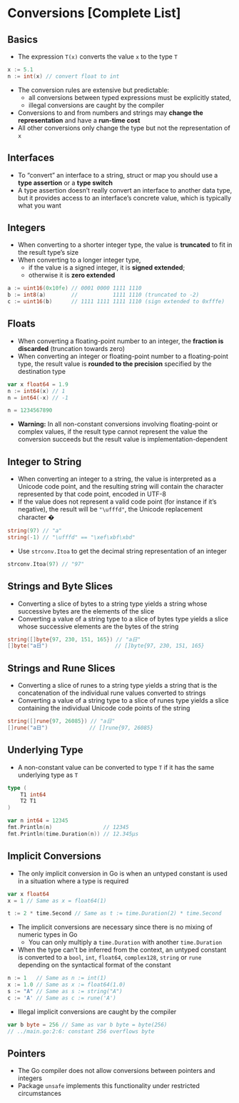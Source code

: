 # Conversions [Complete List]

## Basics

* The expression `T(x)` converts the value `x` to the type `T`

```go
x := 5.1
n := int(x) // convert float to int
```

* The conversion rules are extensive but predictable:
  * all conversions between typed expressions must be explicitly stated,
  * illegal conversions are caught by the compiler
* Conversions to and from numbers and strings may **change the representation** and have a **run-time cost**
* All other conversions only change the type but not the representation of `x`

## Interfaces

* To “convert” an interface to a string, struct or map you should use a **type assertion** or a **type switch**
* A type assertion doesn’t really convert an interface to another data type, but it provides access to an interface’s concrete value, which is typically what you want

## Integers

* When converting to a shorter integer type, the value is **truncated** to fit in the result type’s size
* When converting to a longer integer type,
  - if the value is a signed integer, it is **signed extended**;
  - otherwise it is **zero extended**

```go
a := uint16(0x10fe) // 0001 0000 1111 1110
b := int8(a)        //           1111 1110 (truncated to -2)
c := uint16(b)      // 1111 1111 1111 1110 (sign extended to 0xfffe)
```

## Floats

* When converting a floating-point number to an integer, the **fraction is discarded** (truncation towards zero)
* When converting an integer or floating-point number to a floating-point type, the result value is **rounded to the precision** specified by the destination type

```go
var x float64 = 1.9
n := int64(x) // 1
n = int64(-x) // -1

n = 1234567890
```

* **Warning:** In all non-constant conversions involving floating-point or complex values, if the result type cannot represent the value the conversion succeeds but the result value is implementation-dependent

## Integer to String

* When converting an integer to a string, the value is interpreted as a Unicode code point, and the resulting string will contain the character represented by that code point, encoded in UTF-8
* If the value does not represent a valid code point (for instance if it’s negative), the result will be `"\ufffd"`, the Unicode replacement character �

```go
string(97) // "a"
string(-1) // "\ufffd" == "\xef\xbf\xbd"
```

* Use `strconv.Itoa` to get the decimal string representation of an integer

```go
strconv.Itoa(97) // "97"
```

## Strings and Byte Slices

* Converting a slice of bytes to a string type yields a string whose successive bytes are the elements of the slice
* Converting a value of a string type to a slice of bytes type yields a slice whose successive elements are the bytes of the string

```go
string([]byte{97, 230, 151, 165}) // "a日"
[]byte("a日")                     // []byte{97, 230, 151, 165}
```

## Strings and Rune Slices

* Converting a slice of runes to a string type yields a string that is the concatenation of the individual rune values converted to strings
* Converting a value of a string type to a slice of runes type yields a slice containing the individual Unicode code points of the string

```go
string([]rune{97, 26085}) // "a日"
[]rune("a日")             // []rune{97, 26085}
```

## Underlying Type

* A non-constant value can be converted to type `T` if it has the same underlying type as `T`

```go
type (
	T1 int64
	T2 T1
)

var n int64 = 12345
fmt.Println(n)                // 12345
fmt.Println(time.Duration(n)) // 12.345µs
```

## Implicit Conversions

* The only implicit conversion in Go is when an untyped constant is used in a situation where a type is required

```go
var x float64
x = 1 // Same as x = float64(1)

t := 2 * time.Second // Same as t := time.Duration(2) * time.Second
```

* The implicit conversions are necessary since there is no mixing of numeric types in Go
  * You can only multiply a `time.Duration` with another `time.Duration`
* When the type can’t be inferred from the context, an untyped constant is converted to a `bool`, `int`, `float64`, `complex128`, `string` or `rune` depending on the syntactical format of the constant

```go
n := 1   // Same as n := int(1)
x := 1.0 // Same as x := float64(1.0)
s := "A" // Same as s := string("A")
c := 'A' // Same as c := rune('A')
```

* Illegal implicit conversions are caught by the compiler

```go
var b byte = 256 // Same as var b byte = byte(256)
// ../main.go:2:6: constant 256 overflows byte
```

## Pointers

* The Go compiler does not allow conversions between pointers and integers
* Package `unsafe` implements this functionality under restricted circumstances
